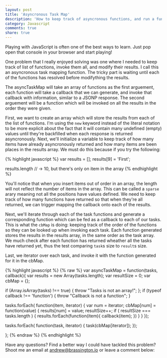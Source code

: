 ```yaml
---
layout: post
title: 'Asyncronous Task Map'
description: 'How to keep track of asyncronous functions, and run a function on all their results'
category: Javascript
comments: true
share: true
---
```

Playing with JavaScript is often one of the best ways to learn. Just pop open that console in your browser and start playing!

One problem that I really enjoyed solving was one where I needed to keep track of list of functions, invoke them all, and modify their results. I call this an asyncronous task mapping function.
The tricky part is waiting until each of the functions has resolved before modifything the results.

The asyncTaskMap will take an array of functions as the first arguement, each function will take a callback that we can generate, and invoke that callback with information, similar to a JSONP response. The second arguement will be a function which will be invoked on all the results in the order they were given.

First, we want to create an array which will store the results from each of the list of functions. I'm using the `new` keyword instead of the literal notation to be more explicit about the fact that it will contain many undefined (empty) values until they're backfilled when each response is returned asyncronously.
Next, we'll initialize a variable to keep track of how many items have already asyncronously returned and how many items are been places in the results array. We must do this because if you try the following:

{% highlight javascript %}
var results = [];
results[9] = 'First';

results.length // -> 10, but there's only on item in the array
{% endhighlight %}

You'll notice that when you insert items out of order in an array, the length will not reflect the number of items in the array. This can be called a `sparse` arary meaning not all the positions have values defined.
We need to keep track of how many functions have returned so that when they're all returned, we can trigger mapping the callback onto each of the results.

Next, we'll iterate through each of the task functions and generate a corresponding function which can be fed as a callback to each of our tasks. This is what the `cbMap` is doing: keeping track of the order of the functions so they can be looked up when invoking each task.
Each function generated stores the results in the results array, in the same order as the task array. We much check after each function has returned wheather all the tasks have returned yet, thus the test comparing `task`s size to `result`s size.

Last, we iterator over each task, and invoke it with the function generated for it in the cbMap.

{% highlight javascript %}
{% raw %}
var asyncTaskMap = function(tasks, callback){
  var results = new Array(tasks.length);
  var resultSize = 0;
  var cbMap = {};

  if (Array.isArray(tasks) !== true) { throw "Tasks is not an array!"; };
  if (typeof callback !== 'function') { throw "Callback is not a function"; }

  tasks.forEach( function(item, iterator) {
    var num = iterator;
    cbMap[num] = function(value) {
      results[num] = value;
      resultSize++;
      if ( resultSize === tasks.length ) {
        results.forEach(function(item){
          callback(item);
        })
      }
    }
  });

  tasks.forEach( function(task, iterator) {
    task(cbMap[iterator]);
  });

};
{% endraw %}
{% endhighlight %}

Have any questions? Find a better way I could have tackled this problem? Shoot me an email at andrew@brassington.io or leave a comment below:
